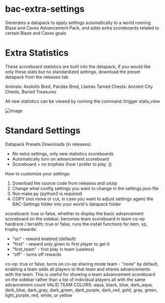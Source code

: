 # bac-extra-settings
 Generates a datapack to apply settings automatically to a world running Blaze and Caves Advancement Pack, and adds extra scoreboards related to certain Blaze and Caves goals

# Extra Statistics
These scoreboard statistics are built into the datapack, if you would like only these stats but no standardized settings, download the preset datapack from the releases tab

Animals: Axolotls Bred, Pandas Bred, Llamas Tamed
Chests: Ancient City Chests, Buried Treasures

All new statistics can be viewed by running the command /trigger stats_view

![image](https://github.com/tjthings/bac-extra-settings/assets/149956294/8b386861-2a85-440d-b755-c04c633d14df)

# Standard Settings
Datapack Presets Downloads (in releases)
- No extra settings, only new statistics scoreboards
- Automatically turn on advancement scoreboard
- Scoreboard + no trophies (how I prefer to play :])

How to customize your settings:
1) Download the source code from releases and unzip
2) Change what config settings you want to change in the settings.json file
3) Run make.py (python3 is required)
4) COPY (not move or cut, in case you want to adjust settings again) the BAC-Settings folder into your world's datapack folder

scoreboard: true or false, whether to display the basic advancement scoreboard on the sidebar, becomes team scoreboard in team co-op
hardcore / terralith: true or false, runs the install functions for 
item, xp, trophy rewards: 
- "on" - reward enabled (default)
- "first" - reward only given to first player to get it
- "first_team" - first play in team (useless)
- "off" - turns off rewards

co-op: true or false, turns on co-op sharing mode
team - "none" by default, enabling a team adds all players to that team and shares advancements with the team. This is useful for showing a team advancement scoreboard on the sidebar rather than a list of individual players all with the same advancement count
VALID TEAM COLORS: aqua, black, blue, dark_aqua, dark_blue, dark_gray, dark_green, dark_purple, dark_red, gold, gray, green, light_purple, red, white, or yellow
